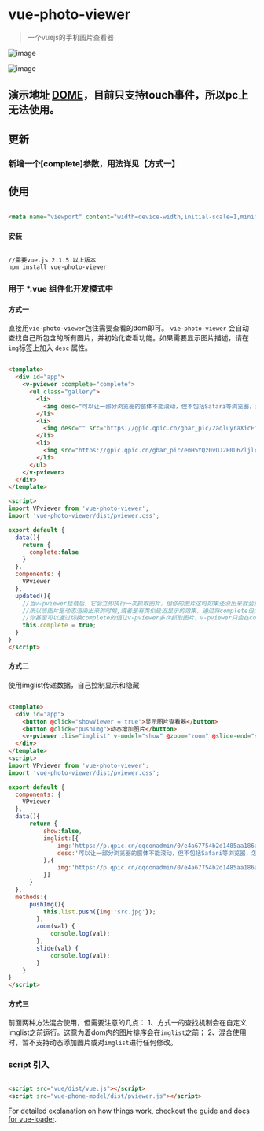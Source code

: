 # vue-photo-viewer

>一个vuejs的手机图片查看器

![image](https://git.oschina.net/liupan520/vue-photo-viewer/raw/master/photo-viewer.jpg)

![image](https://git.oschina.net/liupan520/vue-photo-viewer/raw/master/photo-viewer-2.jpg)

## 演示地址 [DOME](http://liu-pan.cc/production)，目前只支持touch事件，所以pc上无法使用。

## 更新

### 新增一个[complete]参数，用法详见【方式一】

## 使用

``` html

<meta name="viewport" content="width=device-width,initial-scale=1,minimum-scale=1,maximum-scale=1,user-scalable=0">

```

#### 安装

``` bash

//需要vue.js 2.1.5 以上版本
npm install vue-photo-viewer

```

### 用于 *.vue 组件化开发模式中

#### 方式一

直接用`vie-photo-viewer`包住需要查看的dom即可。 `vie-photo-viewer` 会自动查找自己所包含的所有图片，并初始化查看功能。如果需要显示图片描述，请在`img`标签上加入 `desc` 属性。

``` html

<template>
  <div id="app">
    <v-pviewer :complete="complete">
      <ul class="gallery">
        <li>
          <img desc="可以让一部分浏览器的窗体不能滚动，但不包括Safari等浏览器，怎么办呢？" src="https://p.qpic.cn/qqconadmin/0/e4a67754b2d1485aa186a4d38dbf07e1/0">
        </li>
        <li>
          <img desc="" src="https://gpic.qpic.cn/gbar_pic/2aqluyraXicEfqicaK3aV4iaib5icib78qF0eFxokIEKSewIg8hQW0kiavCQg/1000">
        </li>
        <li>
          <img src="https://gpic.qpic.cn/gbar_pic/emH5YQz0vOJ2E0L6ZljlcW9nFgQzMXtpN240iaeB7PFUhZSWvvpbtLA/1000">
        </li>
      </ul>
    </v-pviewer>
  </div>
</template>

<script>
import VPviewer from 'vue-photo-viewer';
import 'vue-photo-viewer/dist/pviewer.css';

export default {
  data(){
    return {
      complete:false
    }
  },
  components: {
    VPviewer
  },
  updated(){
    //当v-pviewer挂载后，它会立即执行一次抓取图片，但你的图片这时如果还没出来就会抓取不到
    //所以当图片是动态渲染出来的时候,或者是有类似延迟显示的效果，通过将complete设为true来通知v-pviewer重新抓取图片
    //你甚至可以通过切换complete的值让v-pviewer多次抓取图片，v-pviewer只会在complete的值变为true时抓取图片
    this.complete = true;
  }
}
</script>

```

#### 方式二

使用imglist传递数据，自己控制显示和隐藏

``` html

<template>
  <div id="app">
    <button @click="showViewer = true">显示图片查看器</button>
    <button @click="pushImg">动态增加图片</button>
    <v-pviewer :lis="imglist" v-model="show" @zoom="zoom" @slide-end="slide" @slide-next="slide" @slide-pre="slide"></v-pviewer>
  </div>
</template>
<script>
import VPviewer from 'vue-photo-viewer';
import 'vue-photo-viewer/dist/pviewer.css';

export default {
  components: {
    VPviewer
  },
  data(){
      return {
          show:false,
          imglist:[{
              img:'https://p.qpic.cn/qqconadmin/0/e4a67754b2d1485aa186a4d38dbf07e1/0',
              desc:'可以让一部分浏览器的窗体不能滚动，但不包括Safari等浏览器，怎么办呢？'
          },{
              img:'https://p.qpic.cn/qqconadmin/0/e4a67754b2d1485aa186a4d38dbf07e1/0'
          }]
      }
  },
  methods:{
      pushImg(){
          this.list.push({img:'src.jpg'});
        },
        zoom(val) {
            console.log(val);
        },
        slide(val) {
            console.log(val);
        }
    }
}
</script>

```

#### 方式三

前面两种方法混合使用，但需要注意的几点：
1、方式一的查找机制会在自定义imglist之前运行。这意为着dom内的图片排序会在`imglist`之前；
2、混合使用时，暂不支持动态添加图片或对`imglist`进行任何修改。


### script 引入 

``` html

<script src="vue/dist/vue.js"></script>
<script src="vue-phone-model/dist/pviewer.js"></script>

```

For detailed explanation on how things work, checkout the [guide](http://vuejs-templates.github.io/webpack/) and [docs for vue-loader](http://vuejs.github.io/vue-loader).
